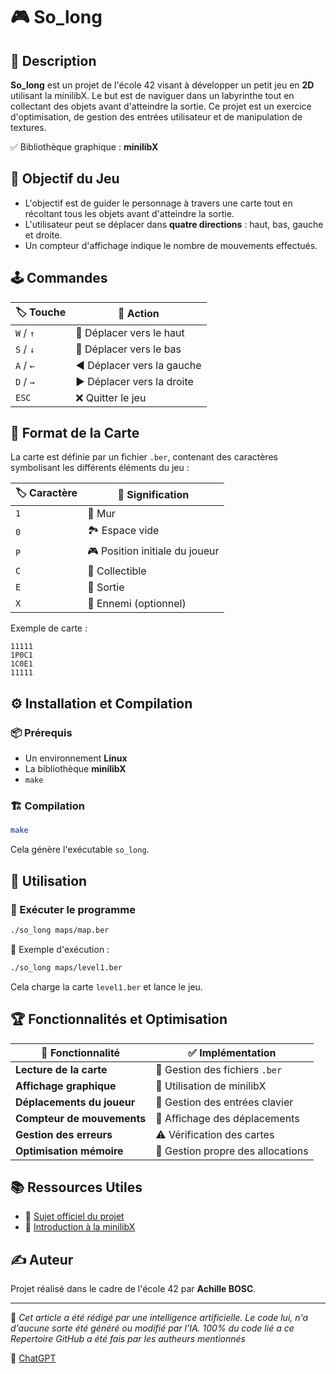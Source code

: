 # 🎮 So\_long

## 📌 Description

**So\_long** est un projet de l'école 42 visant à développer un petit jeu en **2D** utilisant la minilibX. Le but est de naviguer dans un labyrinthe tout en collectant des objets avant d'atteindre la sortie. Ce projet est un exercice d'optimisation, de gestion des entrées utilisateur et de manipulation de textures.

✅ Bibliothèque graphique : **minilibX**

## 🎯 Objectif du Jeu

- L'objectif est de guider le personnage à travers une carte tout en récoltant tous les objets avant d'atteindre la sortie.
- L'utilisateur peut se déplacer dans **quatre directions** : haut, bas, gauche et droite.
- Un compteur d'affichage indique le nombre de mouvements effectués.

## 🕹️ Commandes

| 🏷️ Touche | 📜 Action                  |
| ---------- | -------------------------- |
| `W` / `↑`  | 🔼 Déplacer vers le haut   |
| `S` / `↓`  | 🔽 Déplacer vers le bas    |
| `A` / `←`  | ◀️ Déplacer vers la gauche |
| `D` / `→`  | ▶️ Déplacer vers la droite |
| `ESC`      | ❌ Quitter le jeu           |

## 📜 Format de la Carte

La carte est définie par un fichier `.ber`, contenant des caractères symbolisant les différents éléments du jeu :

| 🏷️ Caractère | 📜 Signification               |
| ------------- | ------------------------------ |
| `1`           | 🧱 Mur                         |
| `0`           | 🏞️ Espace vide                |
| `P`           | 🎮 Position initiale du joueur |
| `C`           | 💎 Collectible                 |
| `E`           | 🚪 Sortie                      |
| `X`           | 👾 Ennemi (optionnel)          |

Exemple de carte :

```
11111
1P0C1
1C0E1
11111
```

## ⚙️ Installation et Compilation

### 📦 Prérequis

- Un environnement **Linux**
- La bibliothèque **minilibX**
- `make`

### 🏗️ Compilation

```sh
make
```

Cela génère l'exécutable `so_long`.

## 🚀 Utilisation

### 🎯 Exécuter le programme

```sh
./so_long maps/map.ber
```

📌 Exemple d'exécution :

```sh
./so_long maps/level1.ber
```

Cela charge la carte `level1.ber` et lance le jeu.

## 🏆 Fonctionnalités et Optimisation

| 📌 Fonctionnalité          | ✅ Implémentation                  |
| -------------------------- | --------------------------------- |
| **Lecture de la carte**    | 📜 Gestion des fichiers `.ber`    |
| **Affichage graphique**    | 🎨 Utilisation de minilibX        |
| **Déplacements du joueur** | 🏃 Gestion des entrées clavier    |
| **Compteur de mouvements** | 🔢 Affichage des déplacements     |
| **Gestion des erreurs**    | ⚠️ Vérification des cartes        |
| **Optimisation mémoire**   | 💾 Gestion propre des allocations |

## 📚 Ressources Utiles

- 📄 [Sujet officiel du projet](https://cdn.intra.42.fr/pdf/pdf/135148/fr.subject.pdf)
- 📘 [Introduction à la minilibX](https://harm-smits.github.io/42docs/libs/minilibx)

## ✍️ Auteur

Projet réalisé dans le cadre de l'école 42 par **Achille BOSC**.

---

📢 *Cet article a été rédigé par une intelligence artificielle. Le code lui, n'a d'aucune sorte été généré ou modifié par l'IA. 100% du code lié a ce Repertoire GitHub a été fais par les autheurs mentionnés*

🔗 [ChatGPT](https://chat.openai.com/)

